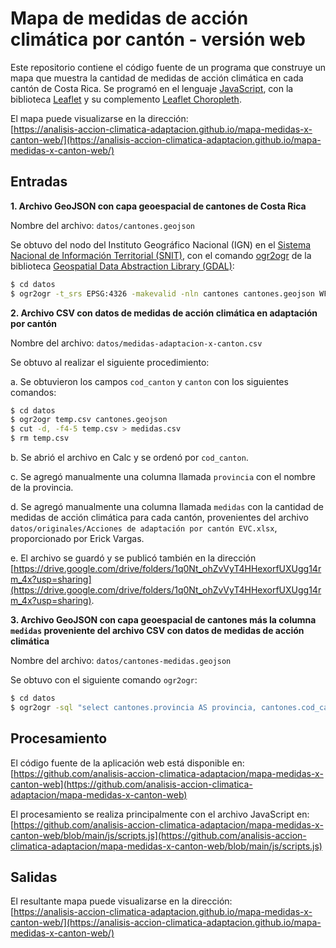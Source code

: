 # Mapa de medidas de acción climática por cantón - versión web
Este repositorio contiene el código fuente de un programa que construye un mapa que muestra la cantidad de medidas de acción climática en cada cantón de Costa Rica. Se programó en el lenguaje [JavaScript](https://en.wikipedia.org/wiki/JavaScript), con la biblioteca [Leaflet](https://leafletjs.com/) y su complemento [Leaflet Choropleth](https://github.com/timwis/leaflet-choropleth).

El mapa puede visualizarse en la dirección:  
[https://analisis-accion-climatica-adaptacion.github.io/mapa-medidas-x-canton-web/](https://analisis-accion-climatica-adaptacion.github.io/mapa-medidas-x-canton-web/)

## Entradas
**1. Archivo GeoJSON con capa geoespacial de cantones de Costa Rica**  

Nombre del archivo: ```datos/cantones.geojson```  

Se obtuvo del nodo del Instituto Geográfico Nacional (IGN) en el [Sistema Nacional de Información Territorial (SNIT)](https://www.snitcr.go.cr/), con el comando [ogr2ogr](https://gdal.org/programs/ogr2ogr.html#ogr2ogr) de la biblioteca [Geospatial Data Abstraction Library (GDAL)](https://gdal.org/):
```sh
$ cd datos
$ ogr2ogr -t_srs EPSG:4326 -makevalid -nln cantones cantones.geojson WFS:"http://geos.snitcr.go.cr/be/IGN_5/wfs" "IGN_5:limitecantonal_5k"
```

**2. Archivo CSV con datos de medidas de acción climática en adaptación por cantón**  

Nombre del archivo: ```datos/medidas-adaptacion-x-canton.csv```  

Se obtuvo al realizar el siguiente procedimiento:  

a. Se obtuvieron los campos ```cod_canton``` y ```canton``` con los siguientes comandos:
```sh
$ cd datos
$ ogr2ogr temp.csv cantones.geojson
$ cut -d, -f4-5 temp.csv > medidas.csv
$ rm temp.csv
```

b. Se abrió el archivo en Calc y se ordenó por ```cod_canton```.

c. Se agregó manualmente una columna llamada ```provincia``` con el nombre de la provincia.

d. Se agregó manualmente una columna llamada ```medidas``` con la cantidad de medidas de acción climática para cada cantón, provenientes del archivo ```datos/originales/Acciones de adaptación por cantón EVC.xlsx```, proporcionado por Erick Vargas.

e. El archivo se guardó y se publicó también en la dirección [https://drive.google.com/drive/folders/1q0Nt_ohZvVyT4HHexorfUXUgg14rm_4x?usp=sharing](https://drive.google.com/drive/folders/1q0Nt_ohZvVyT4HHexorfUXUgg14rm_4x?usp=sharing).

**3. Archivo GeoJSON con capa geoespacial de cantones más la columna ```medidas``` proveniente del archivo CSV con datos de medidas de acción climática**  

Nombre del archivo: ```datos/cantones-medidas.geojson```  

Se obtuvo con el siguiente comando ```ogr2ogr```:
```sh
$ cd datos
$ ogr2ogr -sql "select cantones.provincia AS provincia, cantones.cod_canton AS cod_canton, cantones.canton AS canton, cast(medidas.medidas as integer) AS medidas from cantones left join 'medidas.csv'.medidas on cantones.cod_canton = medidas.cod_canton" cantones-medidas.geojson cantones.geojson
```

## Procesamiento
El código fuente de la aplicación web está disponible en:
[https://github.com/analisis-accion-climatica-adaptacion/mapa-medidas-x-canton-web](https://github.com/analisis-accion-climatica-adaptacion/mapa-medidas-x-canton-web)

El procesamiento se realiza principalmente con el archivo JavaScript en:
[https://github.com/analisis-accion-climatica-adaptacion/mapa-medidas-x-canton-web/blob/main/js/scripts.js](https://github.com/analisis-accion-climatica-adaptacion/mapa-medidas-x-canton-web/blob/main/js/scripts.js)

## Salidas
El resultante mapa puede visualizarse en la dirección:  
[https://analisis-accion-climatica-adaptacion.github.io/mapa-medidas-x-canton-web/](https://analisis-accion-climatica-adaptacion.github.io/mapa-medidas-x-canton-web/)
